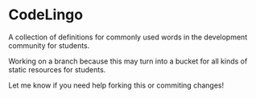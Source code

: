 # CodeLingo
A collection of definitions for commonly used words in the development community for students. 

Working on a branch because this may turn into a bucket for all kinds of static resources for students. 

Let me know if you need help forking this or commiting changes! 
